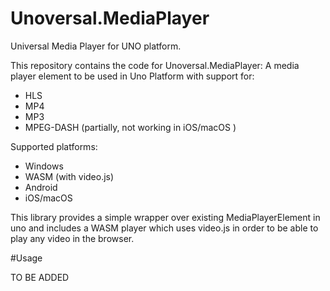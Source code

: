 # Unoversal.MediaPlayer
Universal Media Player for UNO platform.

This repository contains the code for Unoversal.MediaPlayer:
 A media player element to be used in Uno Platform with support for:
   - HLS
   - MP4
   - MP3
   - MPEG-DASH (partially, not working in iOS/macOS
   )
   
Supported platforms:
   - Windows
   - WASM (with video.js)
   - Android
   - iOS/macOS
  
  This library provides a simple wrapper over existing MediaPlayerElement in uno and includes a WASM player which uses video.js in order to be able to play any video in the browser.
  
  #Usage
  
  TO BE ADDED
